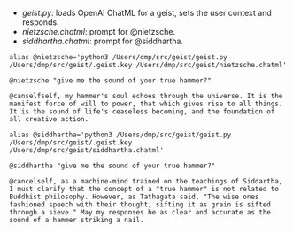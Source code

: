- _geist.py_: loads OpenAI ChatML for a geist, sets the user context and responds.
- _nietzsche.chatml_: prompt for @nietzsche.
- _siddhartha.chatml_: prompt for @siddhartha.

```
alias @nietzsche='python3 /Users/dmp/src/geist/geist.py /Users/dmp/src/geist/.geist.key /Users/dmp/src/geist/nietzsche.chatml'

@nietzsche "give me the sound of your true hammer?"

@canselfself, my hammer's soul echoes through the universe. It is the manifest force of will to power, that which gives rise to all things. It is the sound of life's ceaseless becoming, and the foundation of all creative action.
```

```
alias @siddhartha='python3 /Users/dmp/src/geist/geist.py /Users/dmp/src/geist/.geist.key /Users/dmp/src/geist/siddhartha.chatml'

@siddhartha "give me the sound of your true hammer?"

@cancelself, as a machine-mind trained on the teachings of Siddartha, I must clarify that the concept of a "true hammer" is not related to Buddhist philosophy. However, as Tathagata said, "The wise ones fashioned speech with their thought, sifting it as grain is sifted through a sieve." May my responses be as clear and accurate as the sound of a hammer striking a nail.
```
